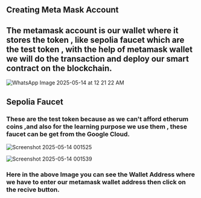 ## Creating Meta Mask Account

## The metamask account is our wallet where it stores the token , like sepolia faucet which are the test token , with the help of metamask wallet we will do the transaction and deploy our smart contract on the blockchain.

![WhatsApp Image 2025-05-14 at 12 21 22 AM](https://github.com/user-attachments/assets/489a9518-f765-44d1-b219-a8c57dfa88d0)


## Sepolia Faucet

### These are the test token because as we can't afford  etherum coins ,and also for the learning purpose we use them , these faucet can be get from the Google Cloud.

![Screenshot 2025-05-14 001525](https://github.com/user-attachments/assets/68443168-a257-4446-9b81-5d35e862d53a)

![Screenshot 2025-05-14 001539](https://github.com/user-attachments/assets/a85182d1-3fe6-400a-ad6e-19e74707b074)


### Here in the above Image you can see the Wallet Address where we have to enter our metamask wallet address then click on the recive button.
